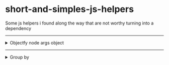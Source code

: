 # short-and-simples-js-helpers
Some js helpers i found along the way that are not worthy turning into a dependency


---

<details>
  <summary>Objectfy node args object</summary>

```js
const input = ["/usr/local/bin/node", "src/server.ts", "api_key=123"];

const separator = '=';

function objectfyNodeArgs(input = []) {
  let object = {};

  input.forEach((item = '', index) => {
    if (item.includes(separator)) {
       const [key, value] = item.split(separator)
       object[key]=value;
    }
  });

  return object;
}

const result = objectfyNodeArgs(input)

console.log(result)

// => { api_key:"123" }
```

</details>


---

<details>
  <summary>Group by</summary>

```js
var groupBy = function(xs, key) {
  return xs.reduce(function(rv, x) {
    (rv[x[key]] = rv[x[key]] || []).push(x);
    return rv;
  }, {});
};

console.log(groupBy(['one', 'two', 'three'], 'length'));

// => {3: ["one", "two"], 5: ["three"]}
```

</details>